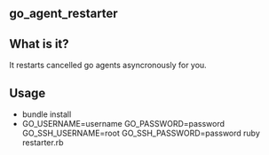 go_agent_restarter
------------------

## What is it?
 It restarts cancelled go agents asyncronously for you.

## Usage
  * bundle install
  * GO_USERNAME=username GO_PASSWORD=password GO_SSH_USERNAME=root GO_SSH_PASSWORD=password ruby restarter.rb
